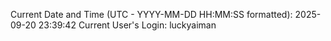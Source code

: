 Current Date and Time (UTC - YYYY-MM-DD HH:MM:SS formatted): 2025-09-20 23:39:42
Current User's Login: luckyaiman
